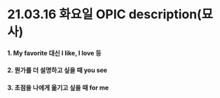 # 21.03.16 화요일 OPIC description(묘사)

#### 1. My favorite 대신 I like, I love 등



#### 2. 뭔가를 더 설명하고 싶을 때 you see



#### 3. 초점을 나에게 옮기고 싶을 때 for me



